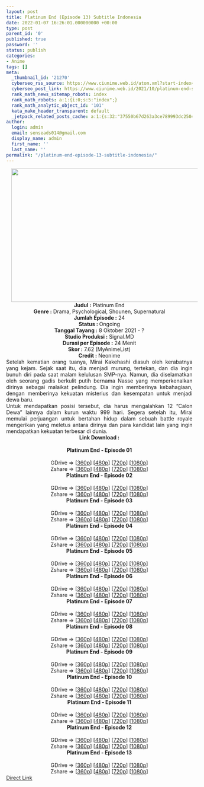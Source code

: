 ```yaml
---
layout: post
title: Platinum End (Episode 13) Subtitle Indonesia
date: 2022-01-07 16:26:01.000000000 +00:00
type: post
parent_id: '0'
published: true
password: ''
status: publish
categories:
- Anime
tags: []
meta:
  _thumbnail_id: '21270'
  cyberseo_rss_source: https://www.ciunime.web.id/atom.xml?start-index=1
  cyberseo_post_link: https://www.ciunime.web.id/2021/10/platinum-end-subtitle-indonesia.html
  rank_math_news_sitemap_robots: index
  rank_math_robots: a:1:{i:0;s:5:"index";}
  rank_math_analytic_object_id: '101'
  kata_make_header_transparent: default
  _jetpack_related_posts_cache: a:1:{s:32:"37550b67d263a3ce789993dc25046c5f";a:2:{s:7:"expires";i:1650668762;s:7:"payload";a:0:{}}}
author:
  login: admin
  email: senseads014@gmail.com
  display_name: admin
  first_name: ''
  last_name: ''
permalink: "/platinum-end-episode-13-subtitle-indonesia/"
---
```

<div class="separator" style="clear: both; text-align: center;"><a href="https://blogger.googleusercontent.com/img/a/AVvXsEj070Cgp58itO_x3OTASuD9PZMUJdHgFp8vQmDOqW56eT4xQAtKhLvpXj9AlZnYEQ26sqvsDcnE6-HL99gB0iQqisR80crDN0i7mcQGGB22rarkwBWU49oIFvAkWMYYLhK6Y0nslfwkIy6Kn0sNrEcls8HsoZPNqoahV_0OvjlXmv6VSu2iNqvVy6Xf=s1280" style="margin-left: 1em; margin-right: 1em;"><img border="0" data-original-height="720" data-original-width="1280" height="360" src="{{ site.baseurl }}/assets/2022/01/AVvXsEj070Cgp58itO_x3OTASuD9PZMUJdHgFp8vQmDOqW56eT4xQAtKhLvpXj9AlZnYEQ26sqvsDcnE6-HL99gB0iQqisR80crDN0i7mcQGGB22rarkwBWU49oIFvAkWMYYLhK6Y0nslfwkIy6Kn0sNrEcls8HsoZPNqoahV_0OvjlXmv6VSu2iNqvVy6Xf=w640-h360" width="640" /></a></div>
<div class="separator" style="clear: both; text-align: center;"></div>
<div style="text-align: center;"><b>Judul</b><b><b> </b>:</b> Platinum End</div>
<div style="text-align: center;"><b><b>Genre :</b></b> Drama, Psychological, Shounen, Supernatural</div>
<div style="text-align: center;"><b>Jumlah Episode :</b> 24<br /><b>Status :&nbsp;</b>Ongoing<br /><b>Tanggal Tayang :</b> 8 Oktober&nbsp;2021 - ?<br /><b>Studio Produksi :</b>&nbsp;Signal.MD<br /><b>Durasi per Episode :</b> 24 Menit</div>
<div style="text-align: center;"><b>Skor :</b> 7.62 (MyAnimeList)</div>
<div style="text-align: center;"><b>Credit :</b>&nbsp;Neonime</div>
<div style="text-align: center;"></div>
<div style="text-align: justify;">
<div>Setelah kematian orang tuanya, Mirai Kakehashi diasuh oleh kerabatnya yang kejam. Sejak saat itu, dia menjadi murung, tertekan, dan dia ingin bunuh diri pada saat malam kelulusan SMP-nya. Namun, dia diselamatkan oleh seorang gadis berkulit putih bernama Nasse yang memperkenalkan dirinya sebagai malaikat pelindung. Dia ingin memberinya kebahagiaan, dengan memberinya kekuatan misterius dan kesempatan untuk menjadi dewa baru.</div>
<div></div>
<div>Untuk mendapatkan posisi tersebut, dia harus mengalahkan 12 “Calon Dewa” lainnya dalam kurun waktu 999 hari. Segera setelah itu, Mirai memulai perjuangan untuk bertahan hidup dalam sebuah battle royale mengerikan yang meletus antara dirinya dan para kandidat lain yang ingin mendapatkan kekuatan terbesar di dunia.</div>
</div>
<div style="text-align: justify;"></div>
<div style="text-align: justify;"></div>
<div style="text-align: center;">
<div style="text-align: center;">
<div style="text-align: left;">
<div style="text-align: center;"><b>Link Download :</b></div>
<div style="text-align: center;"><b><br /></b></div>
<div style="text-align: center;"><span style="text-align: left;"><b>Platinum End&nbsp;</b></span><b>- Episode 01</b></div>
<div style="text-align: center;"><b><br /></b></div>
<div style="text-align: center;">GDrive =&gt; [<a href="https://www.mp4upload.com/1be8cj6cv7n8" target="_blank" rel="noopener">360p</a>] [<a href="https://www.mp4upload.com/oreuuizrmmwb" target="_blank" rel="noopener">480p</a>] [<a href="https://acefile.co/f/56982499/neonime_pe_01-720p-zip" target="_blank" rel="noopener">720p</a>] [<a href="https://acefile.co/f/56982713/neonime_pe_01-1080p-zip" target="_blank" rel="noopener">1080p</a>]</div>
<div style="text-align: center;">Zshare =&gt; [<a href="https://www106.zippyshare.com/v/6MyQyjwg/file.html" target="_blank" rel="noopener">360p</a>] [<a href="https://www81.zippyshare.com/v/BzWU9NrK/file.html" target="_blank" rel="noopener">480p</a>] [<a href="https://www106.zippyshare.com/v/yjb57rFp/file.html" target="_blank" rel="noopener">720p</a>] [<a href="https://www35.zippyshare.com/v/cDFX82h9/file.html" target="_blank" rel="noopener">1080p</a>]</div>
<div style="text-align: center;"></div>
<div style="text-align: center;">
<div><span style="text-align: left;"><b>Platinum End&nbsp;</b></span><b>- Episode 02</b></div>
<div><b><br /></b></div>
<div>GDrive =&gt; [<a href="https://acefile.co/f/57582415/plae-02-360p-samehadaku-care-mp4" target="_blank" rel="noopener">360p</a>] [<a href="https://acefile.co/f/57582421/plae-02-480p-samehadaku-care-mp4" target="_blank" rel="noopener">480p</a>] [<a href="https://acefile.co/f/57582649/plae-02-mp4hd-samehadaku-care-mp4" target="_blank" rel="noopener">720p</a>] [<a href="https://acefile.co/f/57582994/plae-02-fullhd-samehadaku-care-mp4" target="_blank" rel="noopener">1080p</a>]</div>
<div>Zshare =&gt; [<a href="https://www2.zippyshare.com/v/RJbqsD3F/file.html" target="_blank" rel="noopener">360p</a>] [<a href="https://www2.zippyshare.com/v/ImDB0GtG/file.html" target="_blank" rel="noopener">480p</a>] [<a href="https://www47.zippyshare.com/v/kIBYA9F9/file.html" target="_blank" rel="noopener">720p</a>] [<a href="https://www72.zippyshare.com/v/jQgs1zXo/file.html" target="_blank" rel="noopener">1080p</a>]</div>
<div></div>
<div>
<div><span style="text-align: left;"><b>Platinum End&nbsp;</b></span><b>- Episode 03</b></div>
<div><b><br /></b></div>
<div>GDrive =&gt; [<a href="https://www.mp4upload.com/i3ifxcs0rm68" target="_blank" rel="noopener">360p</a>] [<a href="https://acefile.co/f/58147882/neonime_pe_03-480p-zip" target="_blank" rel="noopener">480p</a>] [<a href="https://acefile.co/f/58147999/neonime_pe_03-720p-zip" target="_blank" rel="noopener">720p</a>] [<a href="https://acefile.co/f/58148218/neonime_pe_03-1080p-zip" target="_blank" rel="noopener">1080p</a>]</div>
<div>Zshare =&gt; [<a href="https://www39.zippyshare.com/v/uWWUFBF3/file.html" target="_blank" rel="noopener">360p</a>] [<a href="https://www39.zippyshare.com/v/jP32htmq/file.html" target="_blank" rel="noopener">480p</a>] [<a href="https://www55.zippyshare.com/v/oHYJQKvr/file.html" target="_blank" rel="noopener">720p</a>] [<a href="https://www16.zippyshare.com/v/1gsF1acC/file.html" target="_blank" rel="noopener">1080p</a>]</div>
</div>
<div></div>
<div>
<div><span style="text-align: left;"><b>Platinum End&nbsp;</b></span><b>- Episode 04</b></div>
<div><b><br /></b></div>
<div>GDrive =&gt; [<a href="https://acefile.co/f/58684827/oploverz-eu-plt-04-mp4-360p-mp4" target="_blank" rel="noopener">360p</a>] [<a href="https://acefile.co/f/58684908/oploverz-eu-plt-04-mp4-480p-mp4" target="_blank" rel="noopener">480p</a>] [<a href="https://acefile.co/f/58684826/oploverz-eu-plt-04-mp4-720p-mp4" target="_blank" rel="noopener">720p</a>] [<a href="https://acefile.co/f/58685273/oploverz-eu-plt-04-1080p6c975773-mkv" target="_blank" rel="noopener">1080p</a>]</div>
<div>Zshare =&gt; [<a href="https://www79.zippyshare.com/v/BP3elXs9/file.html" target="_blank" rel="noopener">360p</a>] [<a href="https://www79.zippyshare.com/v/GRljq7kF/file.html" target="_blank" rel="noopener">480p</a>] [<a href="https://www79.zippyshare.com/v/grB3M0CC/file.html" target="_blank" rel="noopener">720p</a>] [<a href="https://www79.zippyshare.com/v/W3S7Otr0/file.html" target="_blank" rel="noopener">1080p</a>]</div>
</div>
<div></div>
<div>
<div><span style="text-align: left;"><b>Platinum End&nbsp;</b></span><b>- Episode 05</b></div>
<div><b><br /></b></div>
<div>GDrive =&gt; [<a href="https://acefile.co/f/59200754/oploverz-eu-plt-05-mp4-360p-mp4" target="_blank" rel="noopener">360p</a>] [<a href="https://acefile.co/f/59264023/neonime_plt-05-480p-zip" target="_blank" rel="noopener">480p</a>] [<a href="https://acefile.co/f/59264626/neonime_plt-05-720p-zip" target="_blank" rel="noopener">720p</a>] [<a href="https://acefile.co/f/59264319/neonime_plt-05-1080p-zip" target="_blank" rel="noopener">1080p</a>]</div>
<div>Zshare =&gt; [<a href="https://www90.zippyshare.com/v/hIWFM8hL/file.html" target="_blank" rel="noopener">360p</a>] [<a href="https://www32.zippyshare.com/v/Phmi6spu/file.html" target="_blank" rel="noopener">480p</a>] [<a href="https://www76.zippyshare.com/v/1FzJlggp/file.html" target="_blank" rel="noopener">720p</a>] [<a href="https://www94.zippyshare.com/v/opqy2NZK/file.html" target="_blank" rel="noopener">1080p</a>]</div>
</div>
<div></div>
<div>
<div><span style="text-align: left;"><b>Platinum End&nbsp;</b></span><b>- Episode 06</b></div>
<div><b><br /></b></div>
<div>GDrive =&gt; [<a href="https://acefile.co/f/59768220/oploverz-eu-plt-06-mp4-360p-mp4" target="_blank" rel="noopener">360p</a>] [<a href="https://acefile.co/f/59771716/neonime_plt_06-480p-zip" target="_blank" rel="noopener">480p</a>] [<a href="https://acefile.co/f/59771986/neonime_plt_06-720p-zip" target="_blank" rel="noopener">720p</a>] [<a href="https://acefile.co/f/59772492/neonime_plt_06-1080p-zip" target="_blank" rel="noopener">1080p</a>]</div>
<div>Zshare =&gt; [<a href="https://www66.zippyshare.com/v/e05vLJQZ/file.html" target="_blank" rel="noopener">360p</a>] [<a href="https://www108.zippyshare.com/v/86pGmOz2/file.html" target="_blank" rel="noopener">480p</a>] [<a href="https://www74.zippyshare.com/v/fLAfdJbG/file.html" target="_blank" rel="noopener">720p</a>] [<a href="https://www65.zippyshare.com/v/R5pJIUH0/file.html" target="_blank" rel="noopener">1080p</a>]</div>
</div>
<div></div>
<div>
<div><span style="text-align: left;"><b>Platinum End&nbsp;</b></span><b>- Episode 07</b></div>
<div><b><br /></b></div>
<div>GDrive =&gt; [<a href="https://acefile.co/f/60343504/oploverz-eu-plt-07-mp4-360p-mp4" target="_blank" rel="noopener">360p</a>] [<a href="https://acefile.co/f/60417341/neonime_plt_07-480p-zip" target="_blank" rel="noopener">480p</a>] [<a href="https://acefile.co/f/60417709/neonime_plt_07-720p-zip" target="_blank" rel="noopener">720p</a>] [<a href="https://acefile.co/f/60417254/neonime_plt_07-1080p-zip" target="_blank" rel="noopener">1080p</a>]</div>
<div>Zshare =&gt; [<a href="https://www12.zippyshare.com/v/M0L1LPXV/file.html" target="_blank" rel="noopener">360p</a>] [<a href="https://www27.zippyshare.com/v/4eGQYHVS/file.html" target="_blank" rel="noopener">480p</a>] [<a href="https://www5.zippyshare.com/v/wj3DEokj/file.html" target="_blank" rel="noopener">720p</a>] [<a href="https://www60.zippyshare.com/v/PN5KDXql/file.html" target="_blank" rel="noopener">1080p</a>]</div>
</div>
<div></div>
<div>
<div><span style="text-align: left;"><b>Platinum End&nbsp;</b></span><b>- Episode 08</b></div>
<div><b><br /></b></div>
<div>GDrive =&gt; [<a href="https://acefile.co/f/60940071/oploverz-fan-plt-08-mp4-360p-mp4" target="_blank" rel="noopener">360p</a>] [<a href="https://acefile.co/f/60986786/neonime_plt-08-480p-zip" target="_blank" rel="noopener">480p</a>] [<a href="https://acefile.co/f/60986788/neonime_plt-08-720p-zip" target="_blank" rel="noopener">720p</a>] [<a href="https://acefile.co/f/60986792/neonime_plt-08-1080p-zip" target="_blank" rel="noopener">1080p</a>]</div>
<div>Zshare =&gt; [<a href="https://www7.zippyshare.com/v/Cy7Ib6mo/file.html" target="_blank" rel="noopener">360p</a>] [<a href="https://www88.zippyshare.com/v/HwXilzFi/file.html" target="_blank" rel="noopener">480p</a>] [<a href="https://www85.zippyshare.com/v/ZXNObuqO/file.html" target="_blank" rel="noopener">720p</a>] [<a href="https://www110.zippyshare.com/v/ei0GuT5W/file.html" target="_blank" rel="noopener">1080p</a>]</div>
</div>
<div></div>
<div>
<div><span style="text-align: left;"><b>Platinum End&nbsp;</b></span><b>- Episode 09</b></div>
<div><b><br /></b></div>
<div>GDrive =&gt; [<a href="https://acefile.co/f/61510351/oploverz-fan-plt-09-mp4-360p-mp4" target="_blank" rel="noopener">360p</a>] [<a href="https://acefile.co/f/61520543/neonime_plt_09-480p-zip" target="_blank" rel="noopener">480p</a>] [<a href="https://acefile.co/f/61520104/neonime_plt_09-720p-zip" target="_blank" rel="noopener">720p</a>] [<a href="https://acefile.co/f/61519935/neonime_plt_09-1080p-zip" target="_blank" rel="noopener">1080p</a>]</div>
<div>Zshare =&gt; [<a href="https://www111.zippyshare.com/v/0Xi0udmB/file.html" target="_blank" rel="noopener">360p</a>] [<a href="https://www89.zippyshare.com/v/J9IxLyD1/file.html" target="_blank" rel="noopener">480p</a>] [<a href="https://www63.zippyshare.com/v/6bSF1mkG/file.html" target="_blank" rel="noopener">720p</a>] [<a href="https://www51.zippyshare.com/v/wrhxtKm0/file.html" target="_blank" rel="noopener">1080p</a>]</div>
</div>
<div></div>
<div>
<div><span style="text-align: left;"><b>Platinum End&nbsp;</b></span><b>- Episode 10</b></div>
<div><b><br /></b></div>
<div>GDrive =&gt; [<a href="https://www.mp4upload.com/mdsy14erab3g" target="_blank" rel="noopener">360p</a>] [<a href="https://acefile.co/f/62145643/neonime_platinum-end-10-480p-zip" target="_blank" rel="noopener">480p</a>] [<a href="https://acefile.co/f/62145648/neonime_platinum-end-10-720p-zip" target="_blank" rel="noopener">720p</a>] [<a href="https://acefile.co/f/62145653/neonime_platinum-end-10-1080p-zip" target="_blank" rel="noopener">1080p</a>]</div>
<div>Zshare =&gt; [<a href="https://www83.zippyshare.com/v/OCZJCLYw/file.html" target="_blank" rel="noopener">360p</a>] [<a href="https://www64.zippyshare.com/v/Q1yFE95F/file.html" target="_blank" rel="noopener">480p</a>] [<a href="https://www49.zippyshare.com/v/iqeXS3ZO/file.html" target="_blank" rel="noopener">720p</a>] [<a href="https://www5.zippyshare.com/v/cUQYu8I5/file.html" target="_blank" rel="noopener">1080p</a>]</div>
</div>
<div></div>
<div>
<div><span style="text-align: left;"><b>Platinum End&nbsp;</b></span><b>- Episode 11</b></div>
<div><b><br /></b></div>
<div>GDrive =&gt; [<a href="https://www.mp4upload.com/v4lvaept4dvd" target="_blank" rel="noopener">360p</a>] [<a href="http://www.solidfiles.com/v/YLYrNDK3KmDPK" target="_blank" rel="noopener">480p</a>] [<a href="http://www.solidfiles.com/v/YLYe8Na5kYm7y" target="_blank" rel="noopener">720p</a>] [<a href="http://www.solidfiles.com/v/wWwx3VBMZM6XZ" target="_blank" rel="noopener">1080p</a>]</div>
<div>Zshare =&gt; [<a href="https://www78.zippyshare.com/v/qTZlD26G/file.html" target="_blank" rel="noopener">360p</a>] [<a href="https://www27.zippyshare.com/v/1pCgc6KK/file.html" target="_blank" rel="noopener">480p</a>] [<a href="https://www23.zippyshare.com/v/GpOG9neA/file.html" target="_blank" rel="noopener">720p</a>] [<a href="https://www91.zippyshare.com/v/Ma6QfsAv/file.html" target="_blank" rel="noopener">1080p</a>]</div>
</div>
<div></div>
<div>
<div><span style="text-align: left;"><b>Platinum End&nbsp;</b></span><b>- Episode 12</b></div>
<div><b><br /></b></div>
<div>GDrive =&gt; [<a href="https://acefile.co/f/63345322/plae-12-360p-samehadaku-care-mp4" target="_blank" rel="noopener">360p</a>] [<a href="https://acefile.co/f/63345331/plae-12-480p-samehadaku-care-mp4" target="_blank" rel="noopener">480p</a>] [<a href="https://acefile.co/f/63345492/plae-12-mp4hd-samehadaku-care-mp4" target="_blank" rel="noopener">720p</a>] [<a href="https://acefile.co/f/63346310/plae-12-fullhd-samehadaku-care-mp4" target="_blank" rel="noopener">1080p</a>]</div>
<div>Zshare =&gt; [<a href="https://www57.zippyshare.com/v/B55r3Zo1/file.html" target="_blank" rel="noopener">360p</a>] [<a href="https://www57.zippyshare.com/v/sRssgQB1/file.html" target="_blank" rel="noopener">480p</a>] [<a href="https://www11.zippyshare.com/v/DsgYIx8w/file.html" target="_blank" rel="noopener">720p</a>] [<a href="https://www5.zippyshare.com/v/O2pSTqsT/file.html" target="_blank" rel="noopener">1080p</a>]</div>
</div>
<div></div>
<div>
<div><span style="text-align: left;"><b>Platinum End&nbsp;</b></span><b>- Episode 13</b></div>
<div><b><br /></b></div>
<div>GDrive =&gt; [<a href="https://www.mp4upload.com/5r97o4uao57l" target="_blank" rel="noopener">360p</a>] [<a href="https://acefile.co/f/64661686/neonime_platinum-end-13-480p-zip" target="_blank" rel="noopener">480p</a>] [<a href="https://acefile.co/f/64662181/neonime_platinum-end-13-720p-zip" target="_blank" rel="noopener">720p</a>] [<a href="https://acefile.co/f/64662728/neonime_platinum-end-13-1080p-zip" target="_blank" rel="noopener">1080p</a>]</div>
<div>Zshare =&gt; [<a href="https://www97.zippyshare.com/v/CVkAPa7q/file.html" target="_blank" rel="noopener">360p</a>] [<a href="https://www7.zippyshare.com/v/h04nNBU9/file.html" target="_blank" rel="noopener">480p</a>] [<a href="https://www85.zippyshare.com/v/u8vfpdGj/file.html" target="_blank" rel="noopener">720p</a>] [<a href="https://www56.zippyshare.com/v/ODaCx38Y/file.html" target="_blank" rel="noopener">1080p</a>]</div>
</div>
</div>
</div>
</div>
</div>
<link rel="stylesheet" href="https://cdnjs.cloudflare.com/ajax/libs/font-awesome/4.7.0/css/font-awesome.min.css" />
<div class="divbtn"> <a href="https://handymansurrender.com/fihup8buzv?key=94550f7ce39444073321dde3b8782f97" class="btn"><i class="fa fa-download"></i> Direct Link</a> </div>

